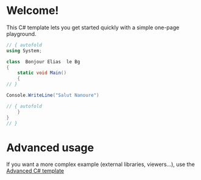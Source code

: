 # Welcome!

This C# template lets you get started quickly with a simple one-page playground.

```C# runnable
// { autofold
using System;

class  Bonjour Elias  le Bg 
{
    static void Main() 
    {
// }

Console.WriteLine("Salut Nanoure")

// { autofold
    }
}
// }
```

# Advanced usage

If you want a more complex example (external libraries, viewers...), use the [Advanced C# template](https://tech.io/select-repo/386)
